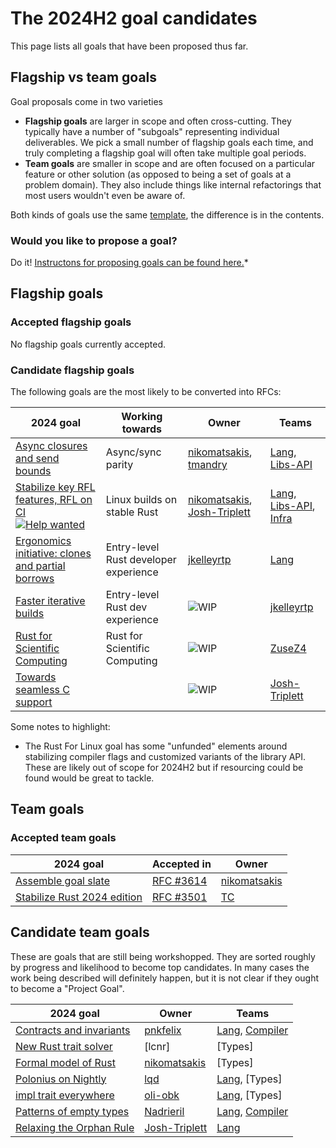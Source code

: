 # The 2024H2 goal candidates

This page lists all goals that have been proposed thus far. 

## Flagship vs team goals

Goal proposals come in two varieties

* **Flagship goals** are larger in scope and often cross-cutting. They typically have a number of "subgoals" representing individual deliverables. We pick a small number  of flagship goals each time, and truly completing a flagship goal will often take multiple goal periods.
* **Team goals** are smaller in scope and are often focused on a particular feature or other solution (as opposed to being a set of goals at a problem domain). They also include things like internal refactorings that most users wouldn't even be aware of.

Both kinds of goals use the same [template](../TEMPLATE.md), the difference is in the contents.

### Would you like to propose a goal?

Do it! [Instructons for proposing goals can be found here.](../how_to/propose_a_goal.md)*

## Flagship goals

### Accepted flagship goals

No flagship goals currently accepted.

### Candidate flagship goals

The following goals are the most likely to be converted into RFCs:

| 2024 goal                                                         | Working towards                       | Owner                               | Teams                       |
| ----------------------------------------------------------------- | ------------------------------------- | ----------------------------------- | --------------------------- |
| [Async closures and send bounds][AFE]                             | Async/sync parity                     | [nikomatsakis][], [tmandry][]       | [Lang], [Libs-API]          |
| [Stabilize key RFL features, RFL on CI][LK] [![Help wanted]][LKH] | Linux builds on stable Rust           | [nikomatsakis][], [Josh-Triplett][] | [Lang], [Libs-API], [Infra] |
| [Ergonomics initiative: clones and partial borrows][EI]           | Entry-level Rust developer experience | [jkelleyrtp][]                      | [Lang]                      |
| [Faster iterative builds][FIB]                                    | Entry-level Rust dev experience       | ![WIP][wip]                         | [jkelleyrtp][]              | [Lang], [Compiler] 
| [Rust for Scientific Computing][SCI]                              | Rust for Scientific Computing         | ![WIP][wip]                         | [ZuseZ4][]                  | [Lang], [Compiler] 
| [Towards seamless C support][SCS]                                 |                                       | ![WIP][wip]                         | [Josh-Triplett][]           | [Lang], [Compiler] 

Some notes to highlight:

* The Rust For Linux goal has some "unfunded" elements around stabilizing compiler flags and customized variants of the library API. These are likely out of scope for 2024H2 but if resourcing could be found would be great to tackle.

## Team goals

### Accepted team goals

| 2024 goal                            | Accepted in   | Owner            |
| ------------------------------------ | ------------- | ---------------- |
| [Assemble goal slate][AGS]           | [RFC #3614][] | [nikomatsakis][] |
| [Stabilize Rust 2024 edition][R2024] | [RFC #3501][] | [TC][]           |

[RFC #3614]: https://github.com/rust-lang/rfcs/pull/3614
[RFC #3501]: https://rust-lang.github.io/rfcs/3501-edition-2024.html

## Candidate team goals

These are goals that are still being workshopped. They are sorted roughly by progress and likelihood to become top candidates.
In many cases the work being described will definitely happen, but it is not clear if they ought to become a "Project Goal".

| 2024 goal                        | Owner             | Teams              |
| -------------------------------- | ----------------- | ------------------ |
| [Contracts and invariants][CI]   | [pnkfelix]        | [Lang], [Compiler] |
| [New Rust trait solver][NTS]     | [lcnr]            | [Types]            |
| [Formal model of Rust][AMF]      | [nikomatsakis]    | [Types]            |
| [Polonius on Nightly][NBNLB]     | [lqd]             | [Lang], [Types]    |
| [impl trait everywhere][ITE]     | [oli-obk]         | [Lang], [Types]    |
| [Patterns of empty types][PET]   | [Nadrieril]       | [Lang], [Compiler] |
| [Relaxing the Orphan Rule][RTOR] | [Josh-Triplett][] | [Lang]             |

[EI]: ./ergonomics-initiative.md
[FIB]: ./faster-iterative-builds.md
[AFE]: ./async_fn_everywhere.md
[LK]: ./rfl_stable.md
[LKH]: ./rfl_stable.md#ownership-and-other-resources
[SCS]: ./Seamless-C-Support.md
[CI]: ./Contracts-and-invariants.md
[NTS]: ./New-trait-solver.md
[AMF]: ./a-mir-formality.md
[AGS]: ./Project-goal-slate.md
[R2024]: ./Rust-2024-Edition.md
[NBNLB]: ./Polonius.md
[PET]: ./Patterns-of-empty-types.md
[RTOR]: ./Relaxing-the-Orphan-Rule.md
[ITE]: ./Impl-trait-everywhere.md
[HLR]: ./higher-level-rust.md
[SCI]: ./Rust-for-SciComp.md

[Intrusive linked lists]: ./Intrusive-linked-lists.md
[Fallible allocation]: ./Fallible-allocation.md
[Intrusive linked lists]: ./Intrusive-linked-lists.md

[own]: https://img.shields.io/badge/Owner%20Needed-blue

[acc]: https://img.shields.io/badge/Accepted-green
[prov]: https://img.shields.io/badge/Provisional-yellow
[wip]: https://img.shields.io/badge/WIP-yellow

[Compiler]: https://www.rust-lang.org/governance/teams/compiler
[Lang]: https://www.rust-lang.org/governance/teams/lang
[LC]: https://www.rust-lang.org/governance/teams/leadership-council
[Libs-API]: https://www.rust-lang.org/governance/teams/library#team-libs-api
[Infra]: https://www.rust-lang.org/governance/teams/infra

[compiler-errors]: https://github.com/compiler-errors
[lqd]: https://github.com/lqd
[Nadrieril]: https://github.com/Nadrieril
[nikomatsakis]: https://github.com/nikomatsakis
[oli-obk]: https://github.com/oli-obk
[tmandry]: https://github.com/tmandry
[petrochenkov]: https://github.com/petrochenkov
[pnkfelix]: https://github.com/pnkfelix
[TC]: https://github.com/TC
[josh-triplett]: https://github.com/Josh-Triplett
[jkelleyrtp]: https://github.com/jkelleyrtp
[ZuseZ4]: https://github.com/ZuseZ4

[Help wanted]: https://img.shields.io/badge/Help%20wanted-blue
